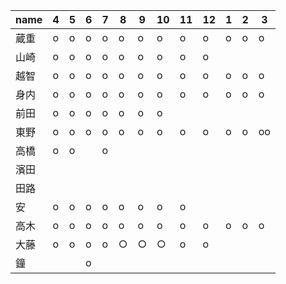 |name|4|5|6|7|8|9|10|11|12|1|2|3|
|----|----|----|----|----|----|----|----|----|----|----|----|----|
|蔵重|o|o|o|o|o|o|o|o|o|o|o|o|
|山崎|o|o|o|o|o|o|o|o|o||||
|越智|o|o|o|o|o|o|o|o|o|o|o|o|
|身内|o|o|o|o|o|o|o|o|o|o|o|o|
|前田|o|o|o|o|o|o|o||||||
|東野|o|o|o|o|o|o|o|o|o|o|o|oo|
|高橋|o|o||o|||||||||
|濱田|||||||||||||
|田路|||||||||||||
|安|o|o|o|o|o|o|o|o|||||
|高木|o|o|o|o|o|o|o|o|o|o|o|o|
|大藤|o|o|o|o|○|○|○|o|o||||
|鐘|||o||||||||||

